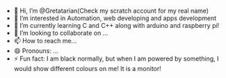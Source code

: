 - 👋 Hi, I’m @Gretatarian(Check my scratch account for my real name)
- 👀 I’m interested in Automation, web developing and apps development  
- 🌱 I’m currently learning C and C++ along with arduino and raspberry pi!
- 💞️ I’m looking to collaborate on ...
- 📫 How to reach me...
- 😄 Pronouns: ...
- ⚡ Fun fact: I am black normally, but when I am powered by something, I would show different colours on me! It is a monitor!

<!---
Gretatarian/Gretatarian is a ✨ special ✨ repository because its `README.md` (this file) appears on your GitHub profile.
You can click the Preview link to take a look at your changes.
--->
